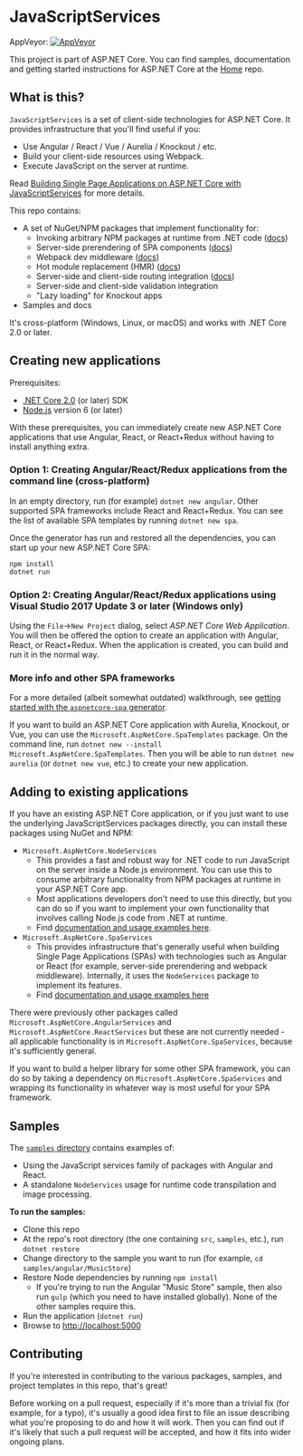 # JavaScriptServices

AppVeyor: [![AppVeyor](https://ci.appveyor.com/api/projects/status/gprilrckx116vc9m/branch/dev?svg=true)](https://ci.appveyor.com/project/aspnetci/javascriptservices/branch/dev)

This project is part of ASP.NET Core. You can find samples, documentation and getting started instructions for ASP.NET Core at the [Home](https://github.com/aspnet/home) repo.

## What is this?

`JavaScriptServices` is a set of client-side technologies for ASP.NET Core. It provides infrastructure that you'll find useful if you:

-  Use Angular / React / Vue / Aurelia / Knockout / etc.
-  Build your client-side resources using Webpack.
-  Execute JavaScript on the server at runtime.

Read [Building Single Page Applications on ASP.NET Core with JavaScriptServices](https://blogs.msdn.microsoft.com/webdev/2017/02/14/building-single-page-applications-on-asp-net-core-with-javascriptservices/) for more details.

This repo contains:

 * A set of NuGet/NPM packages that implement functionality for:
   * Invoking arbitrary NPM packages at runtime from .NET code ([docs](https://github.com/aspnet/JavaScriptServices/tree/dev/src/Microsoft.AspNetCore.NodeServices#simple-usage-example))
   * Server-side prerendering of SPA components ([docs](https://github.com/aspnet/JavaScriptServices/tree/dev/src/Microsoft.AspNetCore.SpaServices#server-side-prerendering))
   * Webpack dev middleware ([docs](https://github.com/aspnet/JavaScriptServices/tree/dev/src/Microsoft.AspNetCore.SpaServices#webpack-dev-middleware))
   * Hot module replacement (HMR) ([docs](https://github.com/aspnet/JavaScriptServices/tree/dev/src/Microsoft.AspNetCore.SpaServices#webpack-hot-module-replacement))
   * Server-side and client-side routing integration ([docs](https://github.com/aspnet/JavaScriptServices/tree/dev/src/Microsoft.AspNetCore.SpaServices#routing-helper-mapspafallbackroute))
   * Server-side and client-side validation integration
   * "Lazy loading" for Knockout apps
 * Samples and docs

It's cross-platform (Windows, Linux, or macOS) and works with .NET Core 2.0 or later.

## Creating new applications

Prerequisites:

* [.NET Core 2.0](https://www.microsoft.com/net/core) (or later) SDK
* [Node.js](https://nodejs.org/) version 6 (or later)

With these prerequisites, you can immediately create new ASP.NET Core applications that use Angular, React, or React+Redux without having to install anything extra.

### Option 1: Creating Angular/React/Redux applications from the command line (cross-platform)

In an empty directory, run (for example) `dotnet new angular`. Other supported SPA frameworks include React and React+Redux. You can see the list of available SPA templates by running `dotnet new spa`.

Once the generator has run and restored all the dependencies, you can start up your new ASP.NET Core SPA:

    npm install
    dotnet run 

### Option 2: Creating Angular/React/Redux applications using Visual Studio 2017 Update 3 or later (Windows only)

Using the `File`->`New Project` dialog, select *ASP.NET Core Web Application*. You will then be offered the option to create an application with Angular, React, or React+Redux. When the application is created, you can build and run it in the normal way.

### More info and other SPA frameworks

For a more detailed (albeit somewhat outdated) walkthrough, see [getting started with the `aspnetcore-spa` generator](http://blog.stevensanderson.com/2016/05/02/angular2-react-knockout-apps-on-aspnet-core/).

If you want to build an ASP.NET Core application with Aurelia, Knockout, or Vue, you can use the `Microsoft.AspNetCore.SpaTemplates` package. On the command line, run `dotnet new --install Microsoft.AspNetCore.SpaTemplates`. Then you will be able to run `dotnet new aurelia` (or `dotnet new vue`, etc.) to create your new application.

## Adding to existing applications

If you have an existing ASP.NET Core application, or if you just want to use the underlying JavaScriptServices packages directly, you can install these packages using NuGet and NPM:

 * `Microsoft.AspNetCore.NodeServices`
   * This provides a fast and robust way for .NET code to run JavaScript on the server inside a Node.js environment. You can use this to consume arbitrary functionality from NPM packages at runtime in your ASP.NET Core app.
   * Most applications developers don't need to use this directly, but you can do so if you want to implement your own functionality that involves calling Node.js code from .NET at runtime.
   * Find [documentation and usage examples here](https://github.com/aspnet/JavaScriptServices/tree/dev/src/Microsoft.AspNetCore.NodeServices#microsoftaspnetcorenodeservices).
 * `Microsoft.AspNetCore.SpaServices`
   * This provides infrastructure that's generally useful when building Single Page Applications (SPAs) with technologies such as Angular or React (for example, server-side prerendering and webpack middleware). Internally, it uses the `NodeServices` package to implement its features.
   * Find [documentation and usage examples here](https://github.com/aspnet/JavaScriptServices/tree/dev/src/Microsoft.AspNetCore.SpaServices#microsoftaspnetcorespaservices)

There were previously other packages called  `Microsoft.AspNetCore.AngularServices` and `Microsoft.AspNetCore.ReactServices` but these are not currently needed - all applicable functionality is in `Microsoft.AspNetCore.SpaServices`, because it's sufficiently general.

If you want to build a helper library for some other SPA framework, you can do so by taking a dependency on `Microsoft.AspNetCore.SpaServices` and wrapping its functionality in whatever way is most useful for your SPA framework.

## Samples

The [`samples` directory](https://github.com/aspnet/JavaScriptServices/tree/dev/samples) contains examples of:

- Using the JavaScript services family of packages with Angular and React.
- A standalone `NodeServices` usage for runtime code transpilation and image processing.

**To run the samples:**

 * Clone this repo
 * At the repo's root directory (the one containing `src`, `samples`, etc.), run `dotnet restore`
 * Change directory to the sample you want to run (for example, `cd samples/angular/MusicStore`)
 * Restore Node dependencies by running `npm install`
   * If you're trying to run the Angular "Music Store" sample, then also run `gulp` (which you need to have installed globally). None of the other samples require this.
 * Run the application (`dotnet run`)
 * Browse to [http://localhost:5000](http://localhost:5000)

## Contributing

If you're interested in contributing to the various packages, samples, and project templates in this repo, that's great!

Before working on a pull request, especially if it's more than a trivial fix (for example, for a typo), it's usually a good idea first to file an issue describing what you're proposing to do and how it will work. Then you can find out if it's likely that such a pull request will be accepted, and how it fits into wider ongoing plans.
